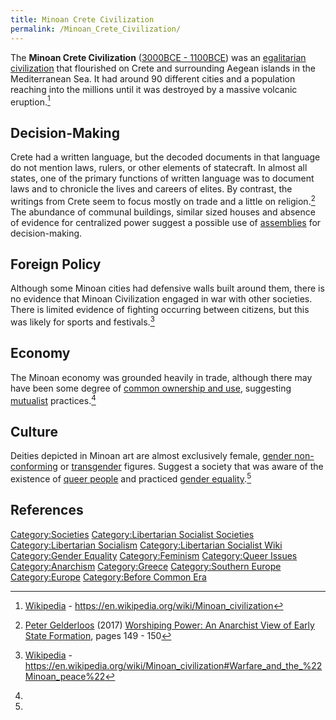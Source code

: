 ```yaml
---
title: Minoan Crete Civilization
permalink: /Minoan_Crete_Civilization/
---
```


The **Minoan Crete Civilization** ([3000BCE -
1100BCE](Timeline_of_Libertarian_Socialism "wikilink")) was an
[egalitarian
civilization](List_of_Libertarian_Socialist_Societies "wikilink") that
flourished on Crete and surrounding Aegean islands in the Mediterranean
Sea. It had around 90 different cities and a population reaching into
the millions until it was destroyed by a massive volcanic eruption.[^1]

## Decision-Making

Crete had a written language, but the decoded documents in that language
do not mention laws, rulers, or other elements of statecraft. In almost
all states, one of the primary functions of written language was to
document laws and to chronicle the lives and careers of elites. By
contrast, the writings from Crete seem to focus mostly on trade and a
little on religion.[^2] The abundance of communal buildings, similar
sized houses and absence of evidence for centralized power suggest a
possible use of [assemblies](Democratic_Assembly "wikilink") for
decision-making.

## Foreign Policy

Although some Minoan cities had defensive walls built around them, there
is no evidence that Minoan Civilization engaged in war with other
societies. There is limited evidence of fighting occurring between
citizens, but this was likely for sports and festivals.[^3]

## Economy

The Minoan economy was grounded heavily in trade, although there may
have been some degree of [common ownership and use](Commons "wikilink"),
suggesting [mutualist](Mutualism "wikilink") practices.[^4]

## Culture

Deities depicted in Minoan art are almost exclusively female, [gender
non-conforming](Gender_Non-Conformity "wikilink") or
[transgender](transgender "wikilink") figures. Suggest a society that
was aware of the existence of [queer people](Queer_People "wikilink")
and practiced [gender equality](Gender_Equality "wikilink").[^5]

## References

<references />

[Category:Societies](Category:Societies "wikilink")
[Category:Libertarian Socialist
Societies](Category:Libertarian_Socialist_Societies "wikilink")
[Category:Libertarian
Socialism](Category:Libertarian_Socialism "wikilink")
[Category:Libertarian Socialist
Wiki](Category:Libertarian_Socialist_Wiki "wikilink") [Category:Gender
Equality](Category:Gender_Equality "wikilink")
[Category:Feminism](Category:Feminism "wikilink") [Category:Queer
Issues](Category:Queer_Issues "wikilink")
[Category:Anarchism](Category:Anarchism "wikilink")
[Category:Greece](Category:Greece "wikilink") [Category:Southern
Europe](Category:Southern_Europe "wikilink")
[Category:Europe](Category:Europe "wikilink") [Category:Before Common
Era](Category:Before_Common_Era "wikilink")

[^1]: [Wikipedia](Wikipedia "wikilink") -
    <https://en.wikipedia.org/wiki/Minoan_civilization>

[^2]: [Peter Gelderloos](Peter_Gelderloos "wikilink") (2017) [Worshiping
    Power: An Anarchist View of Early State
    Formation](Worshiping_Power:_An_Anarchist_View_of_Early_State_Formation "wikilink"),
    pages 149 - 150

[^3]: [Wikipedia](Wikipedia "wikilink") -
    <https://en.wikipedia.org/wiki/Minoan_civilization#Warfare_and_the_%22Minoan_peace%22>

[^4]:

[^5]: